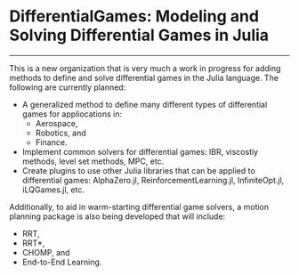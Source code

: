 # DifferentialGames: Modeling and Solving Differential Games in Julia

***

This is a new organization that is very much a work in progress for adding methods to define and solve differential games in the Julia language. The following are currently planned:

- A generalized method to define many different types of differential games for appliocations in:
  - Aerospace,
  - Robotics, and
  - Finance.
- Implement common solvers for differential games: IBR, viscostiy methods, level set methods, MPC, etc.
- Create plugins to use other Julia libraries that can be applied to differential games: AlphaZero.jl, ReinforcementLearning.jl, InfiniteOpt.jl, iLQGames.jl, etc.

Additionally, to aid in warm-starting differential game solvers, a motion planning package is also being developed that will include:

- RRT,
- RRT*, 
- CHOMP, and
- End-to-End Learning.
